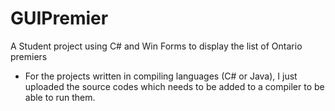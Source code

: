 # GUIPremier
A Student project using C# and Win Forms to display the list of Ontario premiers

* For the projects written in compiling languages (C# or Java), I just uploaded the source codes which needs to be added to a compiler to be able to run them.
